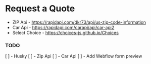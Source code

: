 # Request a Quote

- ZIP Api - https://rapidapi.com/dkr73/api/us-zip-code-information
- Car Api - https://rapidapi.com/carapi/api/car-api2
- Select Choice - https://choices-js.github.io/Choices

### TODO 
[ ] - Husky
[ ] - Zip Api
[ ] - Car Api
[ ] - Add Webflow form preview